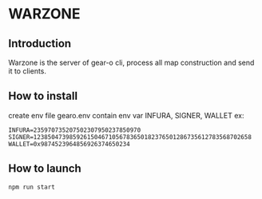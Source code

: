 # WARZONE

## Introduction
Warzone is the server of gear-o cli, process all map construction and send it to clients.

## How to install
create env file gearo.env contain env var INFURA, SIGNER, WALLET
ex:
```{.sh}
INFURA=235970735207502307950237850970
SIGNER=1238504739859261504671056783650182376501286735612783568702658
WALLET=0x9874523964856926374650234
```
## How to launch
```{.sh}
npm run start
```
